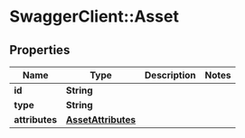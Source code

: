 # SwaggerClient::Asset

## Properties
Name | Type | Description | Notes
------------ | ------------- | ------------- | -------------
**id** | **String** |  | 
**type** | **String** |  | 
**attributes** | [**AssetAttributes**](AssetAttributes.md) |  | 


